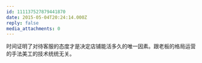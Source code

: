 ```yaml
---
id: 111137527879441870
date: 2015-05-04T20:24:14.000Z
reply: false
media_attachments: 0
---
```


时间证明了对待客服的态度才是决定店铺能活多久的唯一因素。跟老板的格局运营的手法美工的技术统统无关。

